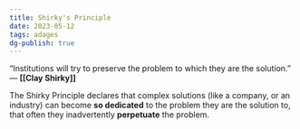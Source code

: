 ```yaml
---
title: Shirky's Principle
date: 2023-05-12
tags: adages
dg-publish: true
---
```


“Institutions will try to preserve the problem to which they are the solution.” — **[[Clay Shirky]]**

The Shirky Principle declares that complex solutions (like a company, or an industry) can become **so dedicated** to the problem they are the solution to, that often they inadvertently **perpetuate** the problem.